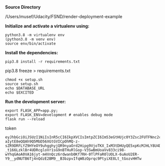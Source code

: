 **Source Directory**

/Users/musef/Udacity/FSND/render-deployment-example

**Initialize and activate a virtualenv using:**
```
python3.8 -m virtualenv env
(python3.8 -m venv env)
source env/bin/activate
```
**Install the dependencies:**
```
pip3.8 install -r requirements.txt
```
pip3.8 freeze > requirements.txt

```
chmod +x setup.sh
source setup.sh
echo $DATABASE_URL
echo $EXCITED
```

**Run the development server:**
```
export FLASK_APP=app.py;
export FLASK_ENV=development # enables debug mode
flask run --reload
```

token 

```
eyJhbGciOiJSUzI1NiIsInR5cCI6IkpXVCIsImtpZCI6Im53eGtHUjc0Y3Zsc2FUTFNnc2c5NCJ9.eyJpc3MiOiJodHRwczovL2Rldi1haWVoZnVyZWh1aDZzYm1mLnVzLmF1dGgwLmNvbS8iLCJzdWIiOiJhdXRoMHw2NjJlMDAzMTY3OTk2ODUyMWRhOWMzNGQiLCJhdWQiOiJodHRwOi8vbG9jYWxob3N0OjUwMDAiLCJpYXQiOjE3MTU5NjMwMjUsImV4cCI6MTcxNTk3MDIyNSwic2NvcGUiOiIiLCJhenAiOiIwaHFzTjYwYzdiaWtZQ3J2NXEzY0tOMDJacWtqb05aQyIsInBlcm1pc3Npb25zIjpbImRlbGV0ZTpkcmlua3MiLCJnZXQ6ZHJpbmtzIiwiZ2V0OmRyaW5rcy1kZXRhaWwiLCJwYXRjaDpkcmlua3MiLCJwb3N0OmRyaW5rcyJdfQ.mGas3d50bXDVMFBFL5GuKyZdeoo-aIytE8eQQAh9Q5MbD56XGtGVICpOhMQ-z-sZR9DRFLYZ9HYeOY9uhgghyjQR9nyaOrd2Hipg9VjoTKX_IxM3tDHUyQE5xpKcMJHLY8U4DHPUgDEDwYR1rmwdIjnodM5mXolGpGc-_t166LzklBr4UDRcgloVr1sG9nBTHuRlGop-V3SwBmUoaVv833ci98-wYhqGAoA0VA16jyt-m4VnQcz6rdwanb0Kf7RH-0TlPFaR0lUOLX-6uAoU2ER-Y9__ydNUTB6Tj4nQdzE2BM9__B3bzpvIfqW8zOprqc9PtyiXE8Lt_tGozvHHTw
```
